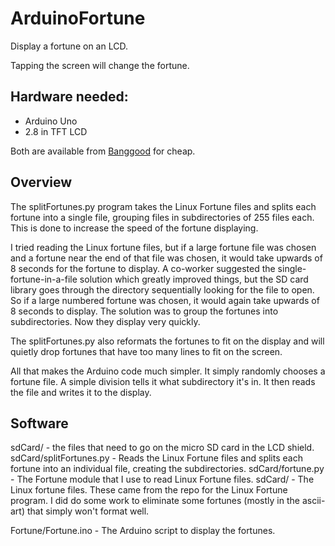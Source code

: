 # ArduinoFortune

Display a fortune on an LCD.

Tapping the screen will change the fortune.

## Hardware needed:
+ Arduino Uno
+ 2.8 in TFT LCD

Both are available from [Banggood](https://www.banggood.com/Geekcreit-UNO-R3-Improved-Version-2_8TFT-LCD-Touch-Screen-2_4TFT-Touch-Screen-Display-Module-Kit-p-1428291.html) for cheap.

## Overview

The splitFortunes.py program takes the Linux Fortune files and splits each fortune into a single file, grouping files in subdirectories of 255 files each.  This is done to increase the speed of the fortune displaying.

I tried reading the Linux fortune files, but if a large fortune file was chosen and a fortune near the end of that file was chosen, it would take upwards of 8 seconds for the fortune to display.  A co-worker suggested the single-fortune-in-a-file solution which greatly improved things, but the SD card library goes through the directory sequentially looking for the file to open.  So if a large numbered fortune was chosen, it would again take upwards of 8 seconds to display.  The solution was to group the fortunes into subdirectories.  Now they display very quickly.

The splitFortunes.py also reformats the fortunes to fit on the display and will quietly drop fortunes that have too many lines to fit on the screen.

All that makes the Arduino code much simpler.  It simply randomly chooses a fortune file.  A simple division tells it what subdirectory it's in.  It then reads the file and writes it to the display.

## Software

sdCard/ - the files that need to go on the micro SD card in the LCD shield.
sdCard/splitFortunes.py - Reads the Linux Fortune files and splits each fortune into an individual file, creating the subdirectories.
sdCard/fortune.py - The Fortune module that I use to read Linux Fortune files.
sdCard/<everything else> - The Linux fortune files.  These came from the repo for the Linux Fortune program.  I did do some work to eliminate some fortunes (mostly in the ascii-art) that simply won't format well.
	
Fortune/Fortune.ino - The Arduino script to display the fortunes.
